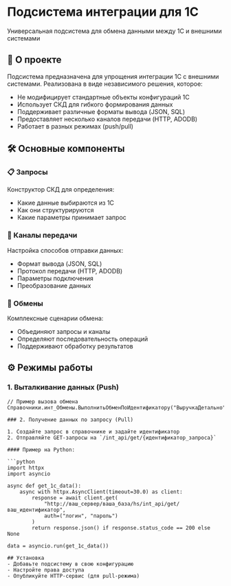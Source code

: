 # Подсистема интеграции для 1С

Универсальная подсистема для обмена данными между 1С и внешними системами

## 📌 О проекте

Подсистема предназначена для упрощения интеграции 1С с внешними системами. Реализована в виде независимого решения, которое:
- Не модифицирует стандартные объекты конфигураций 1С
- Использует СКД для гибкого формирования данных
- Поддерживает различные форматы вывода (JSON, SQL)
- Предоставляет несколько каналов передачи (HTTP, ADODB)
- Работает в разных режимах (push/pull)

## 🛠 Основные компоненты

### 📋 Запросы
Конструктор СКД для определения:
- Какие данные выбираются из 1С
- Как они структурируются
- Какие параметры принимает запрос

### 📡 Каналы передачи
Настройка способов отправки данных:
- Формат вывода (JSON, SQL)
- Протокол передачи (HTTP, ADODB)
- Параметры подключения
- Преобразование данных

### 🔄 Обмены
Комплексные сценарии обмена:
- Объединяют запросы и каналы
- Определяют последовательность операций
- Поддерживают обработку результатов

## ⚙ Режимы работы

### 1. Выталкивание данных (Push)
```bsl
// Пример вызова обмена
Справочники.инт_Обмены.ВыполнитьОбменПоИдентификатору("ВыручкаДетально");

### 2. Получение данных по запросу (Pull)

1. Создайте запрос в справочнике и задайте идентификатор
2. Отправляйте GET-запросы на `/int_api/get/{идентификатор_запроса}`

#### Пример на Python:

```python
import httpx
import asyncio

async def get_1c_data():
    async with httpx.AsyncClient(timeout=30.0) as client:
        response = await client.get(
            "http://ваш_сервер/ваша_база/hs/int_api/get/ваш_идентификатор",
            auth=("логин", "пароль")
        )
        return response.json() if response.status_code == 200 else None

data = asyncio.run(get_1c_data())

## Установка
- Добавьте подсистему в свою конфигурацию
- Настройте права доступа
- Опубликуйте HTTP-сервис (для pull-режима)
